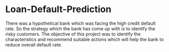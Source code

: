 # Loan-Default-Prediction
There was a hypothetical bank which was facing the high credit default rate. So the strategy which the bank has come up with is to identify the risky customers. The objective of this project was to identify the characteristics and recommend suitable actions which will help the bank to reduce overall default rate.
